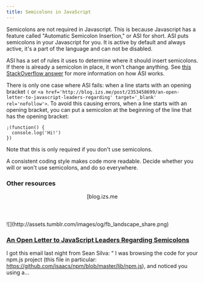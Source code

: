 ```yaml
---
title: Semicolons in JavaScript
---
```

Semicolons are not required in Javascript. This is because Javascript has a feature called "Automatic Semicolon Insertion," or ASI for short. ASI puts semicolons in your Javascript for you. It is active by default and always active, it's a part of the language and can not be disabled.

ASI has a set of rules it uses to determine where it should insert semicolons. If there is already a semicolon in place, it won't change anything. See <a href='http://stackoverflow.com/a/2846298/3467946' target='_blank' rel='nofollow'>this StackOverflow answer</a> for more information on how ASI works.

There is only one case where ASI fails: when a line starts with an opening bracket `(` or `<a href='http://blog.izs.me/post/2353458699/an-open-letter-to-javascript-leaders-regarding' target='_blank' rel='nofollow'>`. To avoid this causing errors, when a line starts with an opening bracket, you can put a semicolon at the beginning of the line that has the opening bracket:

    ;(function() {
      console.log('Hi!')
    })

Note that this is only required if you don't use semicolons.

A consistent coding style makes code more readable. Decide whether you will or won't use semicolons, and do so everywhere.

### Other resources

<aside class="onebox whitelistedgeneric">

<header class="source">[blog.izs.me</a></header>

<article class="onebox-body">![](http://assets.tumblr.com/images/og/fb_landscape_share.png)

### <a href='http://blog.izs.me/post/2353458699/an-open-letter-to-javascript-leaders-regarding' target='_blank' rel='nofollow'>An Open Letter to JavaScript Leaders Regarding Semicolons</a>

I got this email last night from Sean Silva: “ I was browsing the code for your npm.js project (this file in particular: https://github.com/isaacs/npm/blob/master/lib/npm.js), and noticed you using a...

</article>

</aside>